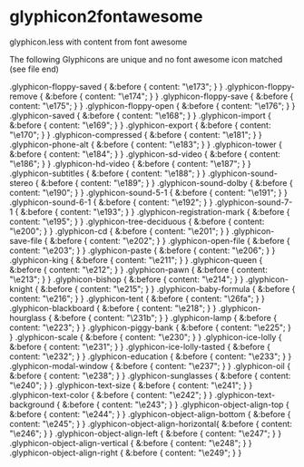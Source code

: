 # glyphicon2fontawesome

glyphicon.less with content from font awesome

The following Glyphicons are unique and no font awesome icon matched
(see file end)

.glyphicon-floppy-saved           { &:before { content: "\e173"; } }
.glyphicon-floppy-remove          { &:before { content: "\e174"; } }
.glyphicon-floppy-save            { &:before { content: "\e175"; } }
.glyphicon-floppy-open            { &:before { content: "\e176"; } }
.glyphicon-saved                  { &:before { content: "\e168"; } }
.glyphicon-import                 { &:before { content: "\e169"; } }
.glyphicon-export                 { &:before { content: "\e170"; } }
.glyphicon-compressed             { &:before { content: "\e181"; } }
.glyphicon-phone-alt              { &:before { content: "\e183"; } }
.glyphicon-tower                  { &:before { content: "\e184"; } }
.glyphicon-sd-video               { &:before { content: "\e186"; } }
.glyphicon-hd-video               { &:before { content: "\e187"; } }
.glyphicon-subtitles              { &:before { content: "\e188"; } }
.glyphicon-sound-stereo           { &:before { content: "\e189"; } }
.glyphicon-sound-dolby            { &:before { content: "\e190"; } }
.glyphicon-sound-5-1              { &:before { content: "\e191"; } }
.glyphicon-sound-6-1              { &:before { content: "\e192"; } }
.glyphicon-sound-7-1              { &:before { content: "\e193"; } }
.glyphicon-registration-mark      { &:before { content: "\e195"; } }
.glyphicon-tree-deciduous         { &:before { content: "\e200"; } }
.glyphicon-cd                     { &:before { content: "\e201"; } }
.glyphicon-save-file              { &:before { content: "\e202"; } }
.glyphicon-open-file              { &:before { content: "\e203"; } }
.glyphicon-paste                  { &:before { content: "\e206"; } }
.glyphicon-king                   { &:before { content: "\e211"; } }
.glyphicon-queen                  { &:before { content: "\e212"; } }
.glyphicon-pawn                   { &:before { content: "\e213"; } }
.glyphicon-bishop                 { &:before { content: "\e214"; } }
.glyphicon-knight                 { &:before { content: "\e215"; } }
.glyphicon-baby-formula           { &:before { content: "\e216"; } }
.glyphicon-tent                   { &:before { content: "\26fa"; } }
.glyphicon-blackboard             { &:before { content: "\e218"; } }
.glyphicon-hourglass              { &:before { content: "\231b"; } }
.glyphicon-lamp                   { &:before { content: "\e223"; } }
.glyphicon-piggy-bank             { &:before { content: "\e225"; } }
.glyphicon-scale                  { &:before { content: "\e230"; } }
.glyphicon-ice-lolly              { &:before { content: "\e231"; } }
.glyphicon-ice-lolly-tasted       { &:before { content: "\e232"; } }
.glyphicon-education              { &:before { content: "\e233"; } }
.glyphicon-modal-window           { &:before { content: "\e237"; } }
.glyphicon-oil                    { &:before { content: "\e238"; } }
.glyphicon-sunglasses             { &:before { content: "\e240"; } }
.glyphicon-text-size              { &:before { content: "\e241"; } }
.glyphicon-text-color             { &:before { content: "\e242"; } }
.glyphicon-text-background        { &:before { content: "\e243"; } }
.glyphicon-object-align-top       { &:before { content: "\e244"; } }
.glyphicon-object-align-bottom    { &:before { content: "\e245"; } }
.glyphicon-object-align-horizontal{ &:before { content: "\e246"; } }
.glyphicon-object-align-left      { &:before { content: "\e247"; } }
.glyphicon-object-align-vertical  { &:before { content: "\e248"; } }
.glyphicon-object-align-right     { &:before { content: "\e249"; } }
